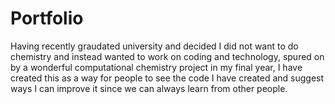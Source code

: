 # Portfolio
Having recently graudated university and decided I did not want to do chemistry and instead wanted to work on coding and technology, spured on by a wonderful computational chemistry project in my final year, I have created this as a way for people to see the code I have created and suggest ways I can improve it since we can always learn from other people. 
